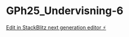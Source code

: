 # GPh25_Undervisning-6

[Edit in StackBlitz next generation editor ⚡️](https://stackblitz.com/~/github.com/Steglod/GPh25_Undervisning-6)